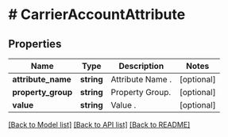 # # CarrierAccountAttribute

## Properties

Name | Type | Description | Notes
------------ | ------------- | ------------- | -------------
**attribute_name** | **string** | Attribute Name . | [optional]
**property_group** | **string** | Property Group. | [optional]
**value** | **string** | Value . | [optional]

[[Back to Model list]](../../README.md#models) [[Back to API list]](../../README.md#endpoints) [[Back to README]](../../README.md)
